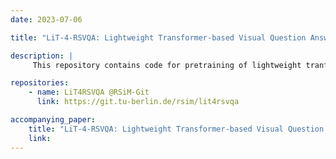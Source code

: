 ```yaml
---
date: 2023-07-06

title: "LiT-4-RSVQA: Lightweight Transformer-based Visual Question Answering in Remote Sensing"

description: |
     This repository contains code for pretraining of lightweight tranformer-based image encoders for integration into lightweight tranformer-based visual question answering (VQA) systems and code for training of assembled VQA systems for remote sensing (RS). It also contains an overview of the training results for multiple runs on three different system configurations. The code is written in pytorch using pytorch-lightning.

repositories:
    - name: LiT4RSVQA @RSiM-Git
      link: https://git.tu-berlin.de/rsim/lit4rsvqa

accompanying_paper:
    title: "LiT-4-RSVQA: Lightweight Transformer-based Visual Question Answering in Remote Sensing"
    link:  
---
```

